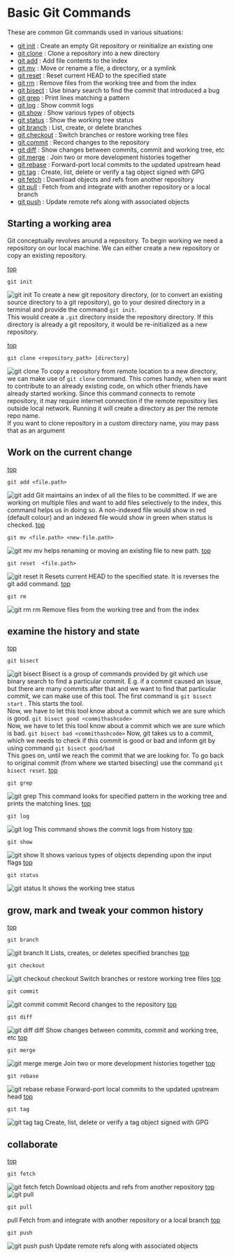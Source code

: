 Basic Git Commands
==================
These are common Git commands used in various situations:

 * [git init](#init) : Create an empty Git repository or reinitialize an existing one
 * [git clone](#clone) : Clone a repository into a new directory
 * [git add](#add) : Add file contents to the index
 * [git mv](#mv) : Move or rename a file, a directory, or a symlink
 * [git reset](#reset) : Reset current HEAD to the specified state
 * [git rm](#rm) : Remove files from the working tree and from the index
 * [git bisect](#bisect) : Use binary search to find the commit that introduced a bug
 * [git grep](#grep) : Print lines matching a pattern
 * [git log](#log) : Show commit logs
 * [git show](#show) : Show various types of objects
 * [git status](#status) : Show the working tree status
 * [git branch](#branch) : List, create, or delete branches
 * [git checkout](#checkout) : Switch branches or restore working tree files
 * [git commit](#commit) : Record changes to the repository
 * [git diff](#diff) : Show changes between commits, commit and working tree, etc
 * [git merge](#merge) : Join two or more development histories together
 * [git rebase](#rebase) : Forward-port local commits to the updated upstream head
 * [git tag](#tag) : Create, list, delete or verify a tag object signed with GPG
 * [git fetch](#fetch) : Download objects and refs from another repository
 * [git pull](#pull) : Fetch from and integrate with another repository or a local branch
 * [git push](#push) : Update remote refs along with associated objects
  


Starting a working area 
-----------------------
Git conceptually revolves around a repository. To begin working we need a repository on our local machine. We can either create a new repository or copy an existing repository.

[top](#top)<a name="init" class="anchor"></a>
<pre><code>git init</code></pre>

![git init](/images/git/git-init.png)
To create a new git repository directory, (or to convert an existing source directory to a git repository), go to your desired directory in a terminal and provide the command <code>git init</code>.  
This would create a <code>.git</code> directory inside the repository directory. If this directory is already a git repository, it would be re-initialized as a new repository.

[top](#top)<a name="clone" class="anchor"></a>
<pre><code>git clone &lt;repository_path&gt; [directory]</code></pre>

![git clone](/images/git/git-clone.png)
To copy a repository from remote location to a new directory, we can make use of <code>git clone</code> command. This comes handy, when we want to contribute to an already existing code, on which other friends have already started working. Since this command connects to remote repository, it may require internet connection if the remote repository lies outside local network. Running it will create a directory as per the remote repo name.  
If you want to clone repository in a custom directory name, you may pass that as an argument

Work on the current change
--------------------------
[top](#top)<a name="add" class="anchor"></a>
<pre><code>git add &lt;file.path&gt;</code></pre>
![git add](/images/git/git-add.png)
Git maintains an index of all the files to be committed. If we are working on multiple files and want to add files selectively to the index, this command helps us in doing so.
A non-indexed file would show in red (default colour) and an indexed file would show in green when status is checked.
[top](#top)<a name="mv" class="anchor"></a>
<pre><code>git mv &lt;file.path&gt; &lt;new-file.path&gt;</code></pre>
![git mv](/images/git/git-mv.png)
mv helps renaming or moving an existing file to new path. 
[top](#top)<a name="reset" class="anchor"></a>
<pre><code>git reset  &lt;file.path&gt;</code></pre>
![git reset](/images/git/git-reset.png)
It Resets current HEAD to the specified state. It is reverses the git add command.
[top](#top)<a name="rm" class="anchor"></a>
<pre><code>git rm</code></pre>
![git rm](/images/git/git-rm.png)
   rm         Remove files from the working tree and from the index

examine the history and state
-----------------------------
[top](#top)<a name="bisect" class="anchor"></a>
<pre><code>git bisect</code></pre>
![git bisect](/images/git/git-bisect.png)
Bisect is a group of commands provided by git which use binary search to find a particular commit. E.g. if a commit caused an issue, but there are many commits after that and we want to find that particular commit, we can make use of this tool.
The first command is `git bisect start` . This starts the tool.  
Now, we have to let this tool know about a commit which we are sure which is good.
`git bisect good <commithashcode>`  
Now, we have to let this tool know about a commit which we are sure which is bad.
`git bisect bad <commithashcode>` 
Now, git takes us to a commit, which we needs to check if this commit is good or bad and inform git by using command `git bisect good/bad`  
This goes on, until we reach the commit that we are looking for.
To go back to original commit (from where we started bisecting) use the command `git bisect reset`.
[top](#top)<a name="grep" class="anchor"></a>
<pre><code>git grep</code></pre>
![git grep](/images/git/git-grep.png)
This command looks for specified pattern in the working tree and prints the matching lines.
[top](#top)<a name="log" class="anchor"></a>
<pre><code>git log</code></pre>
![git log](/images/git/git-log.png)
 This command shows the commit logs from history
[top](#top)<a name="show" class="anchor"></a>
<pre><code>git show</code></pre>
![git show](/images/git/git-show.png)
It shows various types of objects depending upon the input flags
[top](#top)<a name="status" class="anchor"></a>
<pre><code>git status</code></pre>
![git status](/images/git/git-status.png)
It shows the working tree status

grow, mark and tweak your common history
----------------------------------------
[top](#top)<a name="branch" class="anchor"></a>
<pre><code>git branch</code></pre>
![git branch](/images/git/git-branch.png)
It Lists, creates, or deletes specified branches
[top](#top)<a name="checkout" class="anchor"></a>
<pre><code>git checkout</code></pre>
![git checkout](/images/git/git-checkout.png)
   checkout   Switch branches or restore working tree files
[top](#top)<a name="commit" class="anchor"></a>
<pre><code>git commit</code></pre>
![git commit](/images/git/git-commit.png)
   commit     Record changes to the repository
[top](#top)<a name="diff" class="anchor"></a>
<pre><code>git diff</code></pre>
![git diff](/images/git/git-diff.png)
   diff       Show changes between commits, commit and working tree, etc
[top](#top)<a name="merge" class="anchor"></a>   
<pre><code>git merge</code></pre>
![git merge](/images/git/git-merge.png)
   merge      Join two or more development histories together
[top](#top)<a name="rebase" class="anchor"></a>
<pre><code>git rebase</code></pre>
![git rebase](/images/git/git-rebase.png)
   rebase     Forward-port local commits to the updated upstream head
[top](#top)<a name="tag" class="anchor"></a>
<pre><code>git tag</code></pre>
![git tag](/images/git/git-tag.png)
   tag        Create, list, delete or verify a tag object signed with GPG

collaborate
-----------
[top](#top)<a name="fetch" class="anchor"></a>
<pre><code>git fetch</code></pre>
![git fetch](/images/git/git-fetch.png)
   fetch      Download objects and refs from another repository
[top](#top)<a name="pull" class="anchor"></a>
![git pull](/images/git/git-pull.png)
<pre><code>git pull</code></pre>
   pull       Fetch from and integrate with another repository or a local branch
[top](#top)<a name="push" class="anchor"></a>
<pre><code>git push</code></pre>
![git push](/images/git/git-push.png)
   push       Update remote refs along with associated objects

<!--
  add                       merge-ours
  add--interactive          merge-recursive
  am                        merge-resolve
  annotate                  merge-subtree
  apply                     merge-tree
  archive                   mergetool
  bisect                    mktag
  bisect--helper            mktree
  blame                     mv
  branch                    name-rev
  bundle                    notes
  cat-file                  pack-objects
  check-attr                pack-redundant
  check-ignore              pack-refs
  check-mailmap             patch-id
  check-ref-format          prune
  checkout                  prune-packed
  checkout-index            pull
  cherry                    push
  cherry-pick               quiltimport
  clean                     read-tree
  clone                     rebase
  column                    receive-pack
  commit                    reflog
  commit-tree               relink
  config                    remote
  count-objects             remote-ext
  credential                remote-fd
  credential-cache          remote-ftp
  credential-cache--daemon  remote-ftps
  credential-store          remote-http
  daemon                    remote-https
  describe                  remote-testsvn
  diff                      repack
  diff-files                replace
  diff-index                request-pull
  diff-tree                 rerere
  difftool                  reset
  difftool--helper          rev-list
  fast-export               rev-parse
  fast-import               revert
  fetch                     rm
  fetch-pack                send-pack
  filter-branch             sh-i18n--envsubst
  fmt-merge-msg             shell
  for-each-ref              shortlog
  format-patch              show
  fsck                      show-branch
  fsck-objects              show-index
  gc                        show-ref
  get-tar-commit-id         stage
  grep                      stash
  hash-object               status
  help                      stripspace
  http-backend              submodule
  http-fetch                submodule--helper
  http-push                 subtree
  imap-send                 symbolic-ref
  index-pack                tag
  init                      unpack-file
  init-db                   unpack-objects
  instaweb                  update-index
  interpret-trailers        update-ref
  log                       update-server-info
  ls-files                  upload-archive
  ls-remote                 upload-pack
  ls-tree                   var
  mailinfo                  verify-commit
  mailsplit                 verify-pack
  merge                     verify-tag
  merge-base                web--browse
  merge-file                whatchanged
  merge-index               worktree
  merge-octopus             write-tree
  merge-one-file
-->
